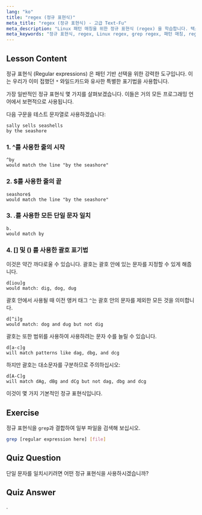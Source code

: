 ```yaml
---
lang: "ko"
title: "regex (정규 표현식)"
meta_title: "regex (정규 표현식) - 고급 Text-Fu"
meta_description: "Linux 패턴 매칭을 위한 정규 표현식 (regex) 을 학습합니다. 텍스트 조작을 위한 ^, $, ., []와 같은 regex 구문을 이해합니다. grep 기술을 향상시키세요!"
meta_keywords: "정규 표현식, regex, Linux regex, grep regex, 패턴 매칭, regex 튜토리얼, Linux 명령어, 초급"
---
```


## Lesson Content

정규 표현식 (Regular expressions) 은 패턴 기반 선택을 위한 강력한 도구입니다. 이는 우리가 이미 접했던 `*` 와일드카드와 유사한 특별한 표기법을 사용합니다.

가장 일반적인 정규 표현식 몇 가지를 살펴보겠습니다. 이들은 거의 모든 프로그래밍 언어에서 보편적으로 사용됩니다.

다음 구문을 테스트 문자열로 사용하겠습니다:

```plaintext
sally sells seashells
by the seashore
```

### 1. ^를 사용한 줄의 시작

```plaintext
^by
would match the line "by the seashore"
```

### 2. $를 사용한 줄의 끝

```plaintext
seashore$
would match the line "by the seashore"
```

### 3. .를 사용한 모든 단일 문자 일치

```plaintext
b.
would match by
```

### 4. [] 및 () 를 사용한 괄호 표기법

이것은 약간 까다로울 수 있습니다. 괄호는 괄호 안에 있는 문자를 지정할 수 있게 해줍니다.

```plaintext
d[iou]g
would match: dig, dog, dug
```

괄호 안에서 사용될 때 이전 앵커 태그 `^`는 괄호 안의 문자를 제외한 모든 것을 의미합니다.

```plaintext
d[^i]g
would match: dog and dug but not dig
```

괄호는 또한 범위를 사용하여 사용하려는 문자 수를 늘릴 수 있습니다.

```plaintext
d[a-c]g
will match patterns like dag, dbg, and dcg
```

하지만 괄호는 대소문자를 구분하므로 주의하십시오:

```plaintext
d[A-C]g
will match dAg, dBg and dCg but not dag, dbg and dcg
```

이것이 몇 가지 기본적인 정규 표현식입니다.

## Exercise

정규 표현식을 `grep`과 결합하여 일부 파일을 검색해 보십시오.

```bash
grep [regular expression here] [file]
```

## Quiz Question

단일 문자를 일치시키려면 어떤 정규 표현식을 사용하시겠습니까?

## Quiz Answer

.
